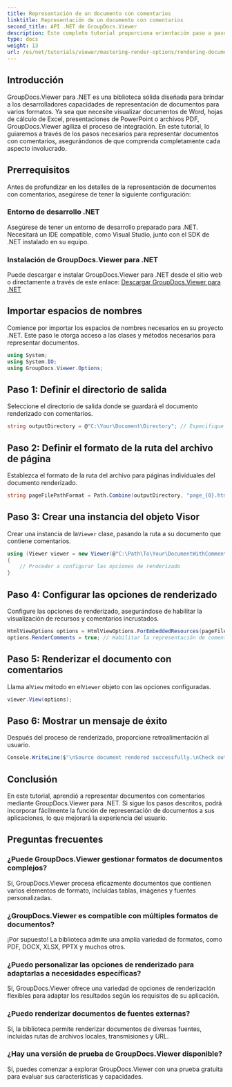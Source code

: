 ```yaml
---
title: Representación de un documento con comentarios
linktitle: Representación de un documento con comentarios
second_title: API .NET de GroupDocs.Viewer
description: Este completo tutorial proporciona orientación paso a paso sobre cómo representar documentos con comentarios en aplicaciones .NET utilizando la biblioteca GroupDocs.Viewer.
type: docs
weight: 13
url: /es/net/tutorials/viewer/mastering-render-options/rendering-document-comments/
---
```

## Introducción

GroupDocs.Viewer para .NET es una biblioteca sólida diseñada para brindar a los desarrolladores capacidades de representación de documentos para varios formatos. Ya sea que necesite visualizar documentos de Word, hojas de cálculo de Excel, presentaciones de PowerPoint o archivos PDF, GroupDocs.Viewer agiliza el proceso de integración. En este tutorial, lo guiaremos a través de los pasos necesarios para representar documentos con comentarios, asegurándonos de que comprenda completamente cada aspecto involucrado.

## Prerrequisitos
Antes de profundizar en los detalles de la representación de documentos con comentarios, asegúrese de tener la siguiente configuración:

### Entorno de desarrollo .NET
Asegúrese de tener un entorno de desarrollo preparado para .NET. Necesitará un IDE compatible, como Visual Studio, junto con el SDK de .NET instalado en su equipo.

### Instalación de GroupDocs.Viewer para .NET
Puede descargar e instalar GroupDocs.Viewer para .NET desde el sitio web o directamente a través de este enlace:
[Descargar GroupDocs.Viewer para .NET](https://releases.groupdocs.com/viewer/net/)

## Importar espacios de nombres
Comience por importar los espacios de nombres necesarios en su proyecto .NET. Este paso le otorga acceso a las clases y métodos necesarios para representar documentos.

```csharp
using System;
using System.IO;
using GroupDocs.Viewer.Options;
```

## Paso 1: Definir el directorio de salida
Seleccione el directorio de salida donde se guardará el documento renderizado con comentarios.

```csharp
string outputDirectory = @"C:\Your\Document\Directory"; // Especifique la ruta de su directorio
```

## Paso 2: Definir el formato de la ruta del archivo de página
Establezca el formato de la ruta del archivo para páginas individuales del documento renderizado.

```csharp
string pageFilePathFormat = Path.Combine(outputDirectory, "page_{0}.html");
```

## Paso 3: Crear una instancia del objeto Visor
 Crear una instancia de la`Viewer` clase, pasando la ruta a su documento que contiene comentarios.

```csharp
using (Viewer viewer = new Viewer(@"C:\Path\To\Your\DocumentWithComments.docx"))
{
    // Proceder a configurar las opciones de renderizado
}
```

## Paso 4: Configurar las opciones de renderizado
Configure las opciones de renderizado, asegurándose de habilitar la visualización de recursos y comentarios incrustados.

```csharp
HtmlViewOptions options = HtmlViewOptions.ForEmbeddedResources(pageFilePathFormat);
options.RenderComments = true; // Habilitar la representación de comentarios
```

## Paso 5: Renderizar el documento con comentarios
 Llama al`View` método en el`Viewer` objeto con las opciones configuradas.

```csharp
viewer.View(options);
```

## Paso 6: Mostrar un mensaje de éxito
Después del proceso de renderizado, proporcione retroalimentación al usuario.

```csharp
Console.WriteLine($"\nSource document rendered successfully.\nCheck output in {outputDirectory}.");
```

## Conclusión
En este tutorial, aprendió a representar documentos con comentarios mediante GroupDocs.Viewer para .NET. Si sigue los pasos descritos, podrá incorporar fácilmente la función de representación de documentos a sus aplicaciones, lo que mejorará la experiencia del usuario.

## Preguntas frecuentes

### ¿Puede GroupDocs.Viewer gestionar formatos de documentos complejos?
Sí, GroupDocs.Viewer procesa eficazmente documentos que contienen varios elementos de formato, incluidas tablas, imágenes y fuentes personalizadas.

### ¿GroupDocs.Viewer es compatible con múltiples formatos de documentos?
¡Por supuesto! La biblioteca admite una amplia variedad de formatos, como PDF, DOCX, XLSX, PPTX y muchos otros.

### ¿Puedo personalizar las opciones de renderizado para adaptarlas a necesidades específicas?
Sí, GroupDocs.Viewer ofrece una variedad de opciones de renderización flexibles para adaptar los resultados según los requisitos de su aplicación.

### ¿Puedo renderizar documentos de fuentes externas?
Sí, la biblioteca permite renderizar documentos de diversas fuentes, incluidas rutas de archivos locales, transmisiones y URL.

### ¿Hay una versión de prueba de GroupDocs.Viewer disponible?
Sí, puedes comenzar a explorar GroupDocs.Viewer con una prueba gratuita para evaluar sus características y capacidades.